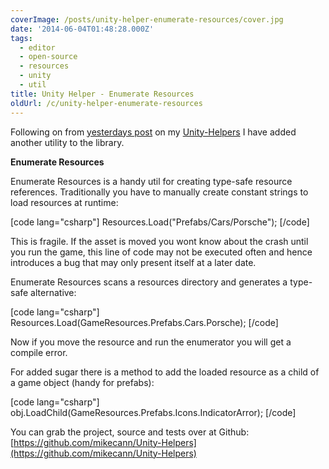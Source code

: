 ```yaml
---
coverImage: /posts/unity-helper-enumerate-resources/cover.jpg
date: '2014-06-04T01:48:28.000Z'
tags:
  - editor
  - open-source
  - resources
  - unity
  - util
title: Unity Helper - Enumerate Resources
oldUrl: /c/unity-helper-enumerate-resources
---
```


Following on from [yesterdays post](https://www.mikecann.co.uk/programming/unity-helpers-utilities-and-extensions-for-unity/) on my [Unity-Helpers](https://github.com/mikecann/Unity-Helpers) I have added another utility to the library.

<!-- more -->

**Enumerate Resources**

Enumerate Resources is a handy util for creating type-safe resource references. Traditionally you have to manually create constant strings to load resources at runtime:

[code lang="csharp"]
Resources.Load("Prefabs/Cars/Porsche");
[/code]

This is fragile. If the asset is moved you wont know about the crash until you run the game, this line of code may not be executed often and hence introduces a bug that may only present itself at a later date.

Enumerate Resources scans a resources directory and generates a type-safe alternative:

[code lang="csharp"]
Resources.Load(GameResources.Prefabs.Cars.Porsche);
[/code]

Now if you move the resource and run the enumerator you will get a compile error.

For added sugar there is a method to add the loaded resource as a child of a game object (handy for prefabs):

[code lang="csharp"]
obj.LoadChild(GameResources.Prefabs.Icons.IndicatorArror);
[/code]

You can grab the project, source and tests over at Github: [https://github.com/mikecann/Unity-Helpers](https://github.com/mikecann/Unity-Helpers)

